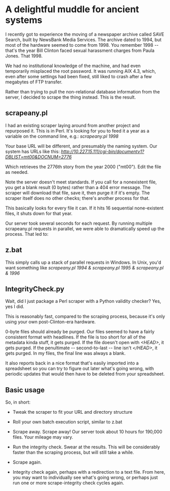 A delightful muddle for ancient systems
===================

I recently got to experience the moving of a newspaper archive called SAVE Search, built by NewsBank Media Services. The archive dated to 1994, but most of the hardware seemed to come from 1998. You remember 1998 -- that's the year Bill Clinton faced sexual harassment charges from Paula Jones. That 1998.

We had no institutional knowledge of the machine, and had even temporarily misplaced the root password. It was running AIX 4.3, which, even after some settings had been fixed, still liked to crash after a few megabytes of FTP transfer.

Rather than trying to pull the non-relational database information from the server, I decided to scrape the thing instead. This is the result.



scrapeany.pl
---------

I had an existing scraper laying around from another project and repurposed it. This is in Perl. It's looking for you to feed it a year as a variable on the command line, e.g.:
*scrapeany.pl 1998*

Your base URL will be different, and presumably the naming system. Our system has URLs like this:
*http://10.227.15.111/cgi-bin/documentv1?DBLIST=mt00&DOCNUM=2776*

Which retrieves the 2776th story from the year 2000 ("mt00"). Edit the file as needed.

Note the server doesn't meet standards. If you call for a nonexistent file, you get a blank result (0 bytes) rather than a 404 error message. The scraper will download that file, save it, then purge it if it's empty. The scraper itself does no other checks; there's another process for that.

This basically looks for every file it can. If it hits 16 sequential none-existent files, it shuts down for that year.

Our server took several seconds for each request. By running multiple scrapeany.pl requests in parallel, we were able to dramatically speed up the process. That led to:

z.bat
---------

This simply calls up a stack of parallel requests in Windows. In Unix, you'd want something like
*scrapeany.pl 1994 & scrapeany.pl 1995 & scrapeany.pl & 1996*


IntegrityCheck.py
---------

Wait, did I just package a Perl scraper with a Python validity checker? Yes, yes I did.

This is reasonably fast, compared to the scraping process, because it's only using your own post-Clinton-era hardware.

0-byte files should already be purged. Our files seemed to have a fairly consistent format with headlines. If the file is too short for all of the metadata kinda stuff, it gets purged. If the file doesn't open with *&lt;HEAD&gt;*, it gets purged. If the penultimate -- second-to-last -- line isn't *&lt;/HEAD&gt;*, it gets purged. In my files, the final line was always a blank.

It also reports back in a nice format that's easily imported into a spreadsheet so you can try to figure out later what's going wrong, with periodic updates that would then have to be deleted from your spreadsheet.

Basic usage
------------

So, in short:

- Tweak the scraper to fit your URL and directory structure

- Roll your own batch execution script, similar to z.bat

- Scrape away. Scrape away! Our server took about 10 hours for 190,000 files. Your mileage may vary.

- Run the integrity check. Swear at the results. This will be considerably faster than the scraping process, but will still take a while.

- Scrape again.

- Integrity check again, perhaps with a redirection to a text file. From here, you may want to individually see what's going wrong, or perhaps just run one or more scrape-integrity check cycles again.

